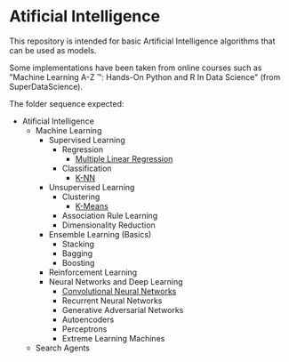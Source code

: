 # Atificial Intelligence

This repository is intended for basic Artificial Intelligence algorithms that can be used as models.

Some implementations have been taken from online courses such as "Machine Learning A-Z ™: Hands-On Python and R In Data Science" (from SuperDataScience).

The folder sequence expected:
  - Atificial Intelligence
    - Machine Learning
       - Supervised Learning
          - Regression
            - [Multiple Linear Regression](https://github.com/GabrielMotaBLima/Artificial_Intelligence/tree/master/Machine%20Learning/Supervised%20Learning/Regression/Multiple%20Linear%20Regression)
          - Classification
            - [K-NN](https://github.com/GabrielMotaBLima/Basic_AI_Templates/tree/master/Machine%20Learning/Supervised%20Learning/Classification/K-Nearest%20Neighbors)
       - Unsupervised Learning
          - Clustering
            - [K-Means](https://github.com/GabrielMotaBLima/Artificial_Intelligence/tree/master/Machine%20Learning/Unsupervised%20Learning/Clustering/K-Means)
          - Association Rule Learning
          - Dimensionality Reduction
       - Ensemble Learning (Basics)
          - Stacking
          - Bagging
          - Boosting
      - Reinforcement Learning
      - Neural Networks and Deep Learning
        - [Convolutional Neural Networks](https://github.com/GabrielMotaBLima/Artificial_Intelligence/tree/master/Machine%20Learning/Neural%20Networks%20and%20Deep%20Learning/Supervised%20Deep%20Learning/Convolutional%20Neural%20Networks)
        - Recurrent Neural Networks
        - Generative Adversarial Networks
        - Autoencoders
        - Perceptrons
        - Extreme Learning Machines
    - Search Agents
